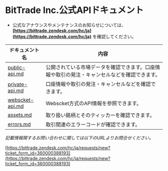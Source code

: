 #  BitTrade Inc.公式APIドキュメント


* 公式なアナウンスやメンテナンスのお知らせについては、**[https://bittrade.zendesk.com/hc/ja](https://bittrade.zendesk.com/hc/ja)** を確認してください。

ドキュメント名 | 内容
------------ | ------------
[public-api.md](./public-api.md) | 公開されている市場データを確認できます。口座情報や取引の発注・キャンセルなどを確認できます。
[private-api.md](./private-api_JP.md) | 口座情報や取引の発注・キャンセルなどを確認できます。
[webscket-api.md](./websocket.md) | Webscket方式のAPI情報を参照できます。
[assets.md](./assets.md) | 取り扱い銘柄とそのティッカーを確認できます。
[errors.md](./errors.md) | 取引関連のエラーコードが確認できます。


_記載情報関するお問い合わせに関しては以下のURLよりお問合せください。_

[https://bittrade.zendesk.com/hc/ja/requests/new?ticket_form_id=360000388193](https://bittrade.zendesk.com/hc/ja/requests/new?ticket_form_id=360000388193)
